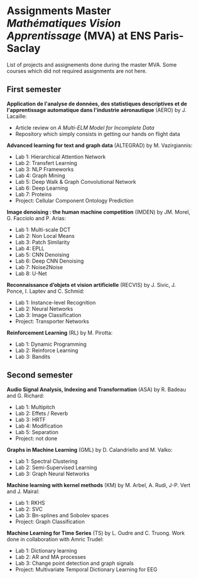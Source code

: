 # Assignments Master *Mathématiques Vision Apprentissage* (MVA) at ENS Paris-Saclay

List of projects and assignements done during the master MVA. Some courses which did not required assignments are not here.

## First semester

**Application de l'analyse de données, des statistiques descriptives et de l'apprentissage automatique dans l'industrie aéronautique** (AERO) by J. Lacaille:
* Article review on *A Multi-ELM Model for Incomplete Data*
* Repository which simply consists in getting our hands on flight data

**Advanced learning for text and graph data** (ALTEGRAD) by  M. Vazirgiannis:
* Lab 1: Hierarchical Attention Network
* Lab 2: Transfert Learning
* Lab 3: NLP Frameworks
* Lab 4: Graph Mining
* Lab 5: Deep Walk & Graph Convolutional Network
* Lab 6: Deep Learning
* Lab 7: Proteins
* Project: Cellular Component Ontology Prediction

**Image denoising : the human machine competition** (IMDEN) by JM. Morel, G. Facciolo and P. Arias:
* Lab 1: Multi-scale DCT
* Lab 2: Non Local Means
* Lab 3: Patch Similarity
* Lab 4: EPLL
* Lab 5: CNN Denoising
* Lab 6: Deep CNN Denoising
* Lab 7: Noise2Noise
* Lab 8: U-Net

**Reconnaissance d’objets et vision artificielle** (RECVIS) by J. Sivic, J. Ponce, I. Laptev and C. Schmid:
* Lab 1: Instance-level Recognition
* Lab 2: Neural Networks
* Lab 3: Image Classification
* Project: Transporter Networks

**Reinforcement Learning** (RL) by M. Pirotta:
* Lab 1: Dynamic Programming
* Lab 2: Reinforce Learning
* Lab 3: Bandits

## Second semester

**Audio Signal Analysis, Indexing and Transformation** (ASA) by R. Badeau and G. Richard:
* Lab 1: Multipitch
* Lab 2: Effets / Reverb
* Lab 3: HRTF
* Lab 4: Modification
* Lab 5: Separation
* Project: not done

**Graphs in Machine Learning** (GML) by D. Calandriello and M. Valko:
* Lab 1: Spectral Clustering
* Lab 2: Semi-Supervised Learning
* Lab 3: Graph Neural Networks

**Machine learning with kernel methods** (KM) by M. Arbel, A. Rudi, J-P. Vert and J. Mairal: 
* Lab 1: RKHS
* Lab 2: SVC
* Lab 3: Bn-splines and Sobolev spaces
* Project: Graph Classification

**Machine Learning for Time Series** (TS) by L. Oudre and C. Truong. Work done in collaboration with Amric Trudel:
* Lab 1: Dictionary learning
* Lab 2: AR and MA processes
* Lab 3: Change point detection and graph signals
* Project: Multivariate Temporal Dictionary Learning for EEG
